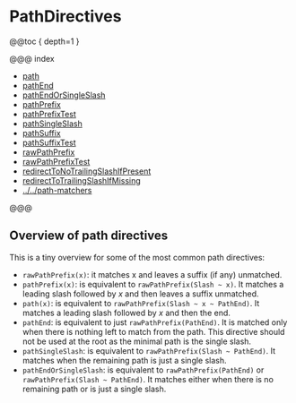 <a id="pathdirectives"></a>
# PathDirectives

@@toc { depth=1 }

@@@ index

* [path](path.md)
* [pathEnd](pathEnd.md)
* [pathEndOrSingleSlash](pathEndOrSingleSlash.md)
* [pathPrefix](pathPrefix.md)
* [pathPrefixTest](pathPrefixTest.md)
* [pathSingleSlash](pathSingleSlash.md)
* [pathSuffix](pathSuffix.md)
* [pathSuffixTest](pathSuffixTest.md)
* [rawPathPrefix](rawPathPrefix.md)
* [rawPathPrefixTest](rawPathPrefixTest.md)
* [redirectToNoTrailingSlashIfPresent](redirectToNoTrailingSlashIfPresent.md)
* [redirectToTrailingSlashIfMissing](redirectToTrailingSlashIfMissing.md)
* [../../path-matchers](../../path-matchers.md)

@@@

<a id="overview-path-scala"></a>
## Overview of path directives

This is a tiny overview for some of the most common path directives:

* `rawPathPrefix(x)`: it matches x and leaves a suffix (if any) unmatched.
* `pathPrefix(x)`: is equivalent to `rawPathPrefix(Slash ~ x)`. It matches a leading slash followed by _x_ and then leaves a suffix unmatched.
* `path(x)`: is equivalent to `rawPathPrefix(Slash ~ x ~ PathEnd)`. It matches a leading slash followed by _x_ and then the end.
* `pathEnd`: is equivalent to just `rawPathPrefix(PathEnd)`. It is matched only when there is nothing left to match from the path. This directive should not be used at the root as the minimal path is the single slash.
* `pathSingleSlash`: is equivalent to `rawPathPrefix(Slash ~ PathEnd)`. It matches when the remaining path is just a single slash.
* `pathEndOrSingleSlash`: is equivalent to `rawPathPrefix(PathEnd)` or `rawPathPrefix(Slash ~ PathEnd)`. It matches either when there is no remaining path or is just a single slash.
